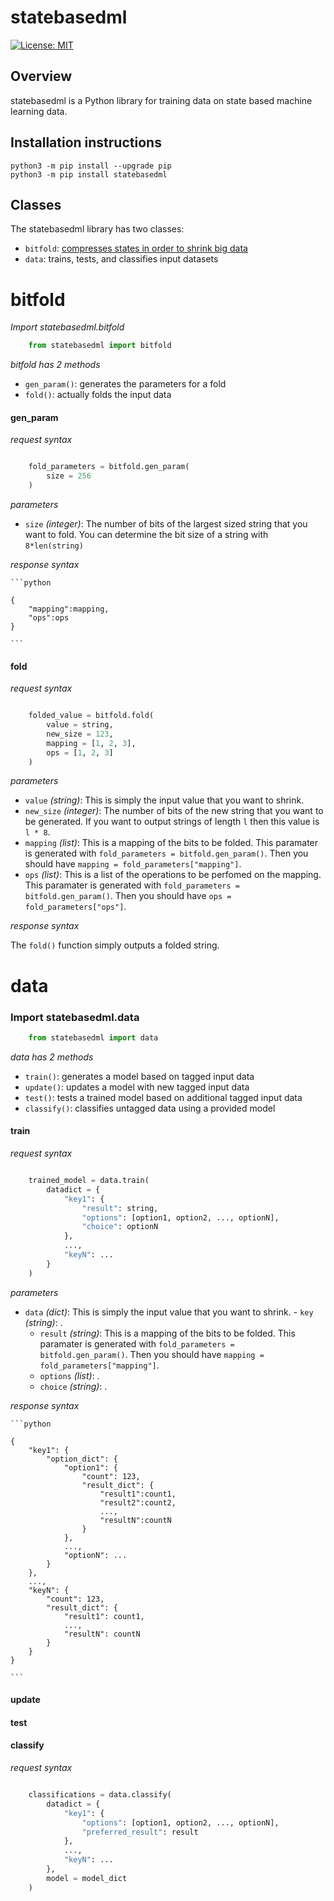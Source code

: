 statebasedml
========

[![License: MIT](https://img.shields.io/badge/License-MIT-yellow.svg)](https://opensource.org/licenses/MIT)

## Overview

statebasedml is a Python library for training data on state based machine learning data. 

Installation instructions
-------------------------

    python3 -m pip install --upgrade pip
	python3 -m pip install statebasedml

## Classes
The statebasedml library has two classes:
   - `bitfold`: [compresses states in order to shrink big data](https://medium.com/swlh/shrinking-big-data-with-bit-folding-4ea0aa6a055d)
   - `data`: trains, tests, and classifies input datasets 

# bitfold

*Import statebasedml.bitfold*

```python
	from statebasedml import bitfold
```

*bitfold has 2 methods*
   - `gen_param()`: generates the parameters for a fold
   - `fold()`: actually folds the input data

#### gen_param

*request syntax*

```python

    fold_parameters = bitfold.gen_param(
        size = 256
    )

```

*parameters*
   - `size` *(integer)*: The number of bits of the largest sized string that you want to fold. You can determine the bit size of a string with `8*len(string)`

*response syntax*

    ```python

    {
        "mapping":mapping,
        "ops":ops
    }

    ```


#### fold

*request syntax*

```python

    folded_value = bitfold.fold(
        value = string,
        new_size = 123,
        mapping = [1, 2, 3],
        ops = [1, 2, 3]
    )

```

*parameters*
   - `value` *(string)*: This is simply the input value that you want to shrink.
   - `new_size` *(integer)*: The number of bits of the new string that you want to be generated. If you want to output strings of length `l` then this value is `l * 8`.
   - `mapping` *(list)*: This is a mapping of the bits to be folded. This paramater is generated with `fold_parameters = bitfold.gen_param()`. Then you should have `mapping = fold_parameters["mapping"]`.
   - `ops` *(list)*: This is a list of the operations to be perfomed on the mapping. This paramater is generated with `fold_parameters = bitfold.gen_param()`. Then you should have `ops = fold_parameters["ops"]`.

*response syntax*

The `fold()` function simply outputs a folded string.

# data

### Import statebasedml.data

```python
	from statebasedml import data
```

*data has 2 methods*
   - `train()`: generates a model based on tagged input data
   - `update()`: updates a model with new tagged input data
   - `test()`: tests a trained model based on additional tagged input data
   - `classify()`: classifies untagged data using a provided model

#### train

*request syntax*

```python

    trained_model = data.train(
        datadict = {
            "key1": {
                "result": string,
                "options": [option1, option2, ..., optionN],
                "choice": optionN
            },
            ...,
            "keyN": ...
        }
    )

```

*parameters*
   - `data` *(dict)*: This is simply the input value that you want to shrink.
    - `key` *(string)*: .
        - `result` *(string)*: This is a mapping of the bits to be folded. This paramater is generated with `fold_parameters = bitfold.gen_param()`. Then you should have `mapping = fold_parameters["mapping"]`.
        - `options` *(list)*: .
        - `choice` *(string)*: .

*response syntax*

    ```python

    {
        "key1": {
            "option_dict": {
                "option1": {
                    "count": 123,
                    "result_dict": {
                        "result1":count1,
                        "result2":count2,
                        ...,
                        "resultN":countN
                    }
                }, 
                ...,
                "optionN": ...
            }
        },
        ...,
        "keyN": {
            "count": 123,
            "result_dict": {
                "result1": count1,
                ...,
                "resultN": countN
            }
        }
    }

    ```

#### update

#### test

#### classify

*request syntax*

```python

    classifications = data.classify(
        datadict = {
            "key1": {
                "options": [option1, option2, ..., optionN],
                "preferred_result": result
            },
            ...,
            "keyN": ...
        },
        model = model_dict
    )

```
